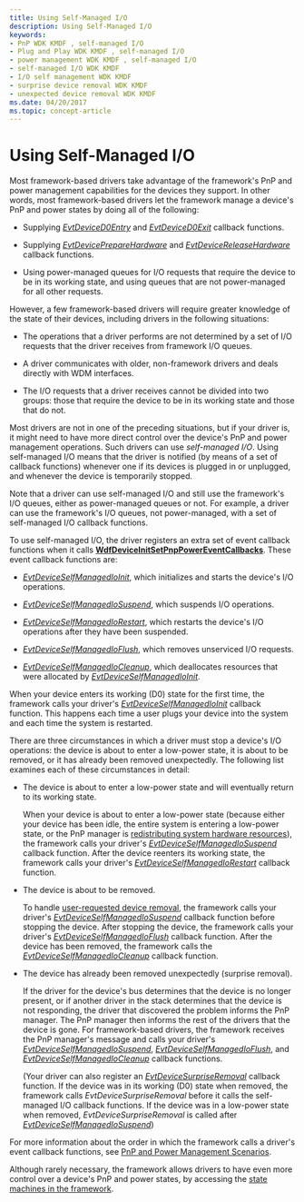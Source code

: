 ```yaml
---
title: Using Self-Managed I/O
description: Using Self-Managed I/O
keywords:
- PnP WDK KMDF , self-managed I/O
- Plug and Play WDK KMDF , self-managed I/O
- power management WDK KMDF , self-managed I/O
- self-managed I/O WDK KMDF
- I/O self management WDK KMDF
- surprise device removal WDK KMDF
- unexpected device removal WDK KMDF
ms.date: 04/20/2017
ms.topic: concept-article
---
```


# Using Self-Managed I/O


Most framework-based drivers take advantage of the framework's PnP and power management capabilities for the devices they support. In other words, most framework-based drivers let the framework manage a device's PnP and power states by doing all of the following:

-   Supplying [*EvtDeviceD0Entry*](/windows-hardware/drivers/ddi/wdfdevice/nc-wdfdevice-evt_wdf_device_d0_entry) and [*EvtDeviceD0Exit*](/windows-hardware/drivers/ddi/wdfdevice/nc-wdfdevice-evt_wdf_device_d0_exit) callback functions.

-   Supplying [*EvtDevicePrepareHardware*](/windows-hardware/drivers/ddi/wdfdevice/nc-wdfdevice-evt_wdf_device_prepare_hardware) and [*EvtDeviceReleaseHardware*](/windows-hardware/drivers/ddi/wdfdevice/nc-wdfdevice-evt_wdf_device_release_hardware) callback functions.

-   Using power-managed queues for I/O requests that require the device to be in its working state, and using queues that are not power-managed for all other requests.

However, a few framework-based drivers will require greater knowledge of the state of their devices, including drivers in the following situations:

-   The operations that a driver performs are not determined by a set of I/O requests that the driver receives from framework I/O queues.

-   A driver communicates with older, non-framework drivers and deals directly with WDM interfaces.

-   The I/O requests that a driver receives cannot be divided into two groups: those that require the device to be in its working state and those that do not.

Most drivers are not in one of the preceding situations, but if your driver is, it might need to have more direct control over the device's PnP and power management operations. Such drivers can use *self-managed I/O*. Using self-managed I/O means that the driver is notified (by means of a set of callback functions) whenever one if its devices is plugged in or unplugged, and whenever the device is temporarily stopped.

Note that a driver can use self-managed I/O and still use the framework's I/O queues, either as power-managed queues or not. For example, a driver can use the framework's I/O queues, not power-managed, with a set of self-managed I/O callback functions.

To use self-managed I/O, the driver registers an extra set of event callback functions when it calls [**WdfDeviceInitSetPnpPowerEventCallbacks**](/windows-hardware/drivers/ddi/wdfdevice/nf-wdfdevice-wdfdeviceinitsetpnppowereventcallbacks). These event callback functions are:

-   [*EvtDeviceSelfManagedIoInit*](/windows-hardware/drivers/ddi/wdfdevice/nc-wdfdevice-evt_wdf_device_self_managed_io_init), which initializes and starts the device's I/O operations.

-   [*EvtDeviceSelfManagedIoSuspend*](/windows-hardware/drivers/ddi/wdfdevice/nc-wdfdevice-evt_wdf_device_self_managed_io_suspend), which suspends I/O operations.

-   [*EvtDeviceSelfManagedIoRestart*](/windows-hardware/drivers/ddi/wdfdevice/nc-wdfdevice-evt_wdf_device_self_managed_io_restart), which restarts the device's I/O operations after they have been suspended.

-   [*EvtDeviceSelfManagedIoFlush*](/windows-hardware/drivers/ddi/wdfdevice/nc-wdfdevice-evt_wdf_device_self_managed_io_flush), which removes unserviced I/O requests.

-   [*EvtDeviceSelfManagedIoCleanup*](/windows-hardware/drivers/ddi/wdfdevice/nc-wdfdevice-evt_wdf_device_self_managed_io_cleanup), which deallocates resources that were allocated by [*EvtDeviceSelfManagedIoInit*](/windows-hardware/drivers/ddi/wdfdevice/nc-wdfdevice-evt_wdf_device_self_managed_io_init).

When your device enters its working (D0) state for the first time, the framework calls your driver's [*EvtDeviceSelfManagedIoInit*](/windows-hardware/drivers/ddi/wdfdevice/nc-wdfdevice-evt_wdf_device_self_managed_io_init) callback function. This happens each time a user plugs your device into the system and each time the system is restarted.

There are three circumstances in which a driver must stop a device's I/O operations: the device is about to enter a low-power state, it is about to be removed, or it has already been removed unexpectedly. The following list examines each of these circumstances in detail:

-   The device is about to enter a low-power state and will eventually return to its working state.

    When your device is about to enter a low-power state (because either your device has been idle, the entire system is entering a low-power state, or the PnP manager is [redistributing system hardware resources](handling-requests-to-stop-a-device.md#redistributing-resources)), the framework calls your driver's [*EvtDeviceSelfManagedIoSuspend*](/windows-hardware/drivers/ddi/wdfdevice/nc-wdfdevice-evt_wdf_device_self_managed_io_suspend) callback function. After the device reenters its working state, the framework calls your driver's [*EvtDeviceSelfManagedIoRestart*](/windows-hardware/drivers/ddi/wdfdevice/nc-wdfdevice-evt_wdf_device_self_managed_io_restart) callback function.

-   The device is about to be removed.

    To handle [user-requested device removal](handling-requests-to-stop-a-device.md#a-user-removes-or-disables-a-device), the framework calls your driver's [*EvtDeviceSelfManagedIoSuspend*](/windows-hardware/drivers/ddi/wdfdevice/nc-wdfdevice-evt_wdf_device_self_managed_io_suspend) callback function before stopping the device. After stopping the device, the framework calls your driver's [*EvtDeviceSelfManagedIoFlush*](/windows-hardware/drivers/ddi/wdfdevice/nc-wdfdevice-evt_wdf_device_self_managed_io_flush) callback function. After the device has been removed, the framework calls the [*EvtDeviceSelfManagedIoCleanup*](/windows-hardware/drivers/ddi/wdfdevice/nc-wdfdevice-evt_wdf_device_self_managed_io_cleanup) callback function.

-   The device has already been removed unexpectedly (surprise removal).

    If the driver for the device's bus determines that the device is no longer present, or if another driver in the stack determines that the device is not responding, the driver that discovered the problem informs the PnP manager. The PnP manager then informs the rest of the drivers that the device is gone. For framework-based drivers, the framework receives the PnP manager's message and calls your driver's [*EvtDeviceSelfManagedIoSuspend*](/windows-hardware/drivers/ddi/wdfdevice/nc-wdfdevice-evt_wdf_device_self_managed_io_suspend), [*EvtDeviceSelfManagedIoFlush*](/windows-hardware/drivers/ddi/wdfdevice/nc-wdfdevice-evt_wdf_device_self_managed_io_flush), and [*EvtDeviceSelfManagedIoCleanup*](/windows-hardware/drivers/ddi/wdfdevice/nc-wdfdevice-evt_wdf_device_self_managed_io_cleanup) callback functions.

    (Your driver can also register an [*EvtDeviceSurpriseRemoval*](/windows-hardware/drivers/ddi/wdfdevice/nc-wdfdevice-evt_wdf_device_surprise_removal) callback function. If the device was in its working (D0) state when removed, the framework calls *EvtDeviceSurpriseRemoval* before it calls the self-managed I/O callback functions. If the device was in a low-power state when removed, *EvtDeviceSurpriseRemoval* is called after [*EvtDeviceSelfManagedIoSuspend*](/windows-hardware/drivers/ddi/wdfdevice/nc-wdfdevice-evt_wdf_device_self_managed_io_suspend))

For more information about the order in which the framework calls a driver's event callback functions, see [PnP and Power Management Scenarios](pnp-and-power-management-scenarios.md).

Although rarely necessary, the framework allows drivers to have even more control over a device's PnP and power states, by accessing the [state machines in the framework](state-machines-in-the-framework.md).

 


